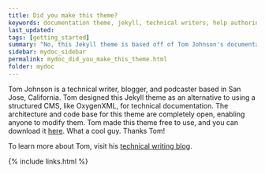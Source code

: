 ```yaml
---
title: Did you make this theme?
keywords: documentation theme, jekyll, technical writers, help authoring tools, hat replacements
last_updated:
tags: [getting_started]
summary: "No, this Jekyll theme is based off of Tom Johnson's documentation theme."
sidebar: mydoc_sidebar
permalink: mydoc_did_you_make_this_theme.html
folder: mydoc
---
```


Tom Johnson is a technical writer, blogger, and podcaster based in San Jose, California. Tom designed this Jekyll theme as an alternative to using a structured CMS, like OxygenXML, for technical documentation. The architecture and code base for this theme are completely open, enabling anyone to modify them. Tom made this theme free to use, and you can download it [here](https://github.com/tomjoht/documentation-theme-jekyll). What a cool guy. Thanks Tom!

To learn more about Tom, visit his [technical writing blog](http://idratherbewriting.com).

{% include links.html %}

